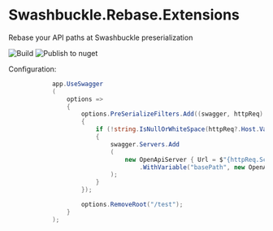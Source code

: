 # Swashbuckle.Rebase.Extensions
Rebase your API paths at Swashbuckle preserialization

![Build](https://github.com/waxtell/Swashbuckle.Rebase.Extensions/workflows/Build/badge.svg)
![Publish to nuget](https://github.com/waxtell/Swashbuckle.Rebase.Extensions/workflows/Publish%20to%20nuget/badge.svg?branch=master)

Configuration:
```csharp
            app.UseSwagger
            (
                options =>
                {
                    options.PreSerializeFilters.Add((swagger, httpReq) =>
                    {
                        if (!string.IsNullOrWhiteSpace(httpReq?.Host.Value))
                        {
                            swagger.Servers.Add
                            (
                                new OpenApiServer { Url = $"{httpReq.Scheme}://{httpReq.Host.Value}{{basePath}}" }
                                    .WithVariable("basePath", new OpenApiServerVariable { Default = "/test" })
                            );
                        }
                    });

                    options.RemoveRoot("/test");
                }
            );
```